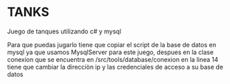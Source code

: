 # TANKS
Juego de tanques utilizando c# y mysql

Para que puedas jugarlo tiene que copiar el script de la base de datos en mysql ya que usamos MysqlServer para este juego,
despues en la clase conexion que se encuentra en /src/tools/database/conexion en la linea 14 tiene que cambiar la 
direcciòn ip y las credenciales de acceso a su base de datos
